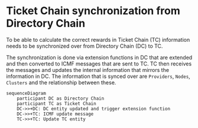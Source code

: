 # Ticket Chain synchronization from Directory Chain

To be able to calculate the correct rewards in Ticket Chain (TC) information needs to be synchronized over from Directory Chain (DC) to TC.

The synchronization is done via extension functions in DC that are extended and then converted to ICMF messages that are sent to TC.
TC then receives the messages and updates the internal information that mirrors the information in DC. The information that is synced
over are `Providers`, `Nodes`, `Clusters` and the relationship between these.

```mermaid
sequenceDiagram
    participant DC as Directory Chain
    participant TC as Ticket Chain
    DC->>+DC: DC entity updated and trigger extension function
    DC->>+TC: ICMF update message
    TC->>+TC: Update TC entity
```
